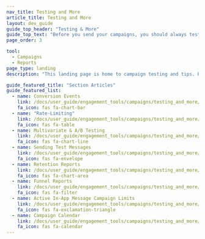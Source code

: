 ```yaml
---
nav_title: Testing and More
article_title: Testing and More
layout: dev_guide
guide_top_header: "Testing & More"
guide_top_text: "Before you send your campaigns, you should always test your messages. After, you should always look at the results to ensure your campaign went well and will affect your future campaigns positively. Choose any article below to learn more!"
page_order: 3

tool: 
  - Campaigns
  - Reports
page_type: landing
description: "This landing page is home to campaign testing and tips. Here you can find resources on campaign preferences like rate limiting, conversions, and A/B testing."

guide_featured_title: "Section Articles"
guide_featured_list:
  - name: Conversion Events
    link: /docs/user_guide/engagement_tools/campaigns/testing_and_more/conversion_events/
    fa_icon: fas fa-chart-bar
  - name: "Rate-Limiting"
    link: /docs/user_guide/engagement_tools/campaigns/testing_and_more/rate-limiting/
    fa_icon: fas fa-table
  - name: Multivariate & A/B Testing
    link: /docs/user_guide/engagement_tools/campaigns/testing_and_more/multivariate_testing/
    fa_icon: fas fa-chart-line
  - name: Sending Test Messages
    link: /docs/user_guide/engagement_tools/campaigns/testing_and_more/sending_test_push_notifications/
    fa_icon: fas fa-envelope
  - name: Retention Reports
    link: /docs/user_guide/engagement_tools/campaigns/testing_and_more/retention_reports/
    fa_icon: fas fa-chart-area
  - name: Funnel Reports
    link: /docs/user_guide/engagement_tools/campaigns/testing_and_more/campaign_funnel_report/
    fa_icon: fas fa-filter
  - name: Active In-App Message Campaign Limits
    link: /docs/user_guide/engagement_tools/campaigns/testing_and_more/active_in_app_messaging_limit/
    fa_icon: fas fa-exclamation-triangle
  - name: Campaign Calendar
    link: /docs/user_guide/engagement_tools/campaigns/testing_and_more/campaign_calendar/
    fa_icon: fas fa-calendar
---
```

